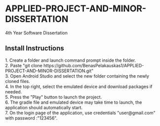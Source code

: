 # APPLIED-PROJECT-AND-MINOR-DISSERTATION
4th Year Software Dissertation

<h2>Install Instructions</h2>
1. Create a folder and launch command prompt inside the folder.<br>
2. Paste "git clone https://github.com/BenasPelakauskas1/APPLIED-PROJECT-AND-MINOR-DISSERTATION.git" <br>
3. Open Android Studio and select the new folder containing the newly cloned files. <br>
4. In the top right, select the emulated device and download packages if needed. <br>
5. Press the "Play" button to launch the project. <br>
6. The gradle file and emulated device may take time to launch, the application should automatically start. <br>
7. On the login page of the application, use credentials "user@gmail.com" with password :"123456".

